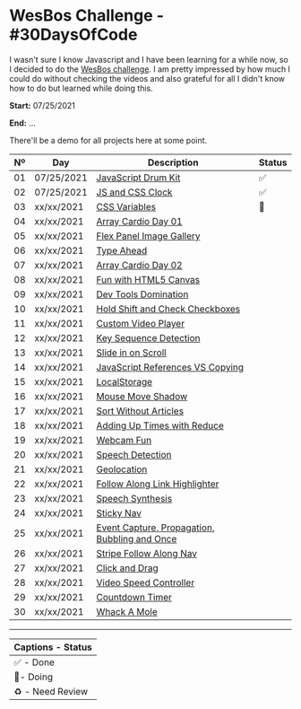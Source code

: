 ﻿# WesBos Challenge - #30DaysOfCode

I wasn't sure I know Javascript and I have been learning for a while now, so I decided to do the [WesBos challenge](https://javascript30.com/). I am pretty impressed by how much I could do without checking the videos and also grateful for all I didn't know how to do but learned while doing this.

**Start:** 07/25/2021

**End:** ...

There'll be a demo for all projects here at some point.

Nº | Day        | Description            | Status
--|-----------|------------------------|---
01|07/25/2021 |[JavaScript Drum Kit](/01-DrumKit) | ✅
02|07/25/2021 |[JS and CSS Clock](/02-jsClock) | ✅
03|xx/xx/2021 |[CSS Variables](/03-CSSVariables) | 🔵
04|xx/xx/2021 |[Array Cardio Day 01](/04-ArrayCardioDay-1) | 
05|xx/xx/2021 |[Flex Panel Image Gallery](/05-FlexPanelGallery) | 
06|xx/xx/2021|[Type Ahead](/06-TypeAhead) | 
07|xx/xx/2021 |[Array Cardio Day 02](/07-ArrayCardioDay-2) | 
08|xx/xx/2021 |[Fun with HTML5 Canvas](/08-HTML5Canvas) | 
09|xx/xx/2021 |[Dev Tools Domination](/09-DevToolsDomination) | 
10|xx/xx/2021 |[Hold Shift and Check Checkboxes](/10-HoldShiftandCheckCheckboxes) | 
11|xx/xx/2021 |[Custom Video Player](/11-CustomVideoPlayer) | 
12|xx/xx/2021 |[Key Sequence Detection](/12-KeySequenceDetection) | 
13|xx/xx/2021 |[Slide in on Scroll](/13-Slidein-onScroll) | 
14|xx/xx/2021 |[JavaScript References VS Copying](/14-JavaScriptReferencesVSCopying) | 
15|xx/xx/2021 |[LocalStorage](/15-LocalStorage) | 
16|xx/xx/2021|[Mouse Move Shadow](/16-MouseMoveShadow) | 
17|xx/xx/2021 |[Sort Without Articles](/17-SortWithoutArticles) | 
18|xx/xx/2021 |[Adding Up Times with Reduce](/18-AddingUpTimeswithReduce) | 
19|xx/xx/2021 |[Webcam Fun](19-WebcamFun) | 
20|xx/xx/2021 |[Speech Detection](/20-SpeechDetection) | 
21|xx/xx/2021 |[Geolocation](/21-Geolocation) | 
22|xx/xx/2021 |[Follow Along Link Highlighter](/22-FollowAlongLinkHighlighter) | 
23|xx/xx/2021 |[Speech Synthesis](/23-SpeechSynthesis) | 
24|xx/xx/2021 |[Sticky Nav](/24-StickyNav) | 
25|xx/xx/2021 |[Event Capture, Propagation, Bubbling and Once](/25-EventDelegation) | 
26|xx/xx/2021 |[Stripe Follow Along Nav](/26-StripeFollowAlongNav) | 
27|xx/xx/2021|[Click and Drag](/27-ClickandDrag) | 
28|xx/xx/2021 |[Video Speed Controller](/28-VideoSpeedController) | 
29|xx/xx/2021 |[Countdown Timer](/29-Countdown-Timer) | 
30|xx/xx/2021 |[Whack A Mole](/30-WhackAMole) | 

___

|Captions - Status |
|---------|
|✅ - Done |
|🔵- Doing |
|♻ - Need Review
